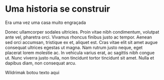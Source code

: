 # Uma historia se construir
Era uma vez uma casa muito engraçada

Donec ullamcorper sodales ultricies. Proin vitae nibh condimentum, volutpat ante vel, pharetra orci. Vivamus rhoncus finibus justo ac tempor. Aenean sed orci accumsan, tristique ex et, aliquet est. Cras vitae elit sit amet augue consequat ultrices egestas ut magna. Nam rutrum justo neque, eget placerat lorem molestie ac. In vehicula varius erat, ac sagittis nibh congue ut. Nunc viverra justo nulla, non tincidunt tortor tincidunt sit amet. Nulla et dapibus diam, non consequat arcu. 


Wildrimak botou texto aqui
